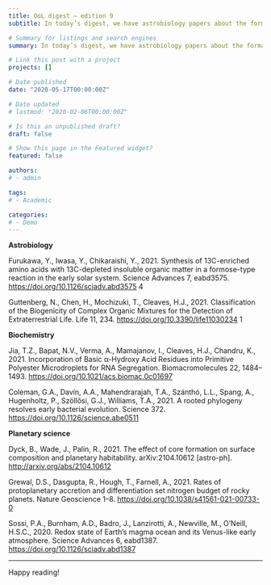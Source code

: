 ```yaml
---
title: OoL digest — edition 9
subtitle: In today’s digest, we have astrobiology papers about the formation of amino acids in meteorites and machine learning techniques as a classification tool for the biogenicity of molecular patterns. Moreover, in biochemistry we have a paper discussing HGT and its implications for LUCA, and another one on segregation. Finally, in planetary science we have two papers about planetary formation’s effect on habitability, and another one on Earth’s primitive atmosphere.

# Summary for listings and search engines
summary: In today’s digest, we have astrobiology papers about the formation of amino acids in meteorites and machine learning techniques as a classification tool for the biogenicity of molecular patterns. Moreover, in biochemistry we have a paper discussing HGT and its implications for LUCA, and another one on segregation. Finally, in planetary science we have two papers about planetary formation’s effect on habitability, and another one on Earth’s primitive atmosphere.

# Link this post with a project
projects: []

# Date published
date: "2020-05-17T00:00:00Z"

# Date updated
# lastmod: "2020-02-06T00:00:00Z"

# Is this an unpublished draft?
draft: false

# Show this page in the Featured widget?
featured: false

authors:
# - admin

tags:
# - Academic

categories:
# - Demo
---
```


**Astrobiology**

Furukawa, Y., Iwasa, Y., Chikaraishi, Y., 2021. Synthesis of 13C-enriched amino acids with 13C-depleted insoluble organic matter in a formose-type reaction in the early solar system. Science Advances 7, eabd3575. https://doi.org/10.1126/sciadv.abd3575 4

Guttenberg, N., Chen, H., Mochizuki, T., Cleaves, H.J., 2021. Classification of the Biogenicity of Complex Organic Mixtures for the Detection of Extraterrestrial Life. Life 11, 234. https://doi.org/10.3390/life11030234 1

**Biochemistry**

Jia, T.Z., Bapat, N.V., Verma, A., Mamajanov, I., Cleaves, H.J., Chandru, K., 2021. Incorporation of Basic α-Hydroxy Acid Residues into Primitive Polyester Microdroplets for RNA Segregation. Biomacromolecules 22, 1484–1493. https://doi.org/10.1021/acs.biomac.0c01697

Coleman, G.A., Davín, A.A., Mahendrarajah, T.A., Szánthó, L.L., Spang, A., Hugenholtz, P., Szöllősi, G.J., Williams, T.A., 2021. A rooted phylogeny resolves early bacterial evolution. Science 372. https://doi.org/10.1126/science.abe0511

**Planetary science**

Dyck, B., Wade, J., Palin, R., 2021. The effect of core formation on surface composition and planetary habitability. arXiv:2104.10612 [astro-ph]. http://arxiv.org/abs/2104.10612

Grewal, D.S., Dasgupta, R., Hough, T., Farnell, A., 2021. Rates of protoplanetary accretion and differentiation set nitrogen budget of rocky planets. Nature Geoscience 1–8. https://doi.org/10.1038/s41561-021-00733-0

Sossi, P.A., Burnham, A.D., Badro, J., Lanzirotti, A., Newville, M., O’Neill, H.S.C., 2020. Redox state of Earth’s magma ocean and its Venus-like early atmosphere. Science Advances 6, eabd1387. https://doi.org/10.1126/sciadv.abd1387

***

Happy reading!